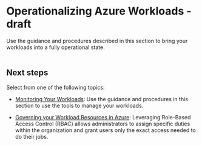 # Operationalizing Azure Workloads - draft
Use the guidance and procedures described in this section to bring your workloads into a fully operational state. 
<br />
<br />

## Next steps

Select from one of the following topics:

  - [Monitoring Your Workloads](5.1-Monitoring-your-Workloads.md): Use the guidance and procedures in this section to use the tools to manage your workloads.

  - [Governing your Workload Resources in Azure](5.2-Governing-your-Workload-Resources-in-Azure.md):  Leveraging Role-Based Access Control (RBAC) allows administrators to assign specific duties within the organization and grant users only the exact access needed to do their jobs. 
